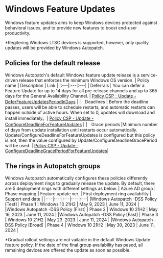 # Windows Feature Updates
Windows feature updates aims to keep Windows devices protected against behavioral issues, and to provide new features to boost end-user productivity.

*Regitering Windows LTSC devices is supported, however, only quality updates will be provided by Windows Autopatch.

## Policies for the default release
Windows Autopatch's default Windows feature update release is a service-driven release that enforces the minimum WIndows OS version.
| Policy name | Description | Link |
|:---|:---|:---|
| Deferrals | You can defer a Feature Update for up to 14 days for all pre-release channels and up to 365 days for the General Availability Channel.  | [Policy CSP - Update - DeferFeatureUpdatesPeriodInDays](https://learn.microsoft.com/en-us/windows/client-management/mdm/policy-csp-update#deferfeatureupdatesperiodindays) |
|　Deadlines | Before the deadline passes, users will be able to schedule restarts, and automatic restarts can happen outside of active hours. When set to 0, updates will download and install immediately。| [Policy CSP - Update - ConfigureDeadlineForFeatureUpdates](https://learn.microsoft.com/en-us/windows/client-management/mdm/policy-csp-update#configuredeadlineforfeatureupdates) |
|　Grace periods |Minimum number of days from update installation until restarts occur automatically. Update/ConfigureDeadlineForFeatureUpdates is configured but this policy is not, then the value configured by Update/ConfigureDeadlineGracePeriod will be used. | [Policy CSP - Update - ConfigureDeadlineGracePeriodForFeatureUpdates](https://learn.microsoft.com/en-us/windows/client-management/mdm/policy-csp-update#configuredeadlinegraceperiodforfeatureupdates)|
## The rings in Autopatch groups
Windows Autopatch automatically configures these policies differently across deployment rings to gradually release the update. By default, there are 5 deployment rings with different settings as below.
| Azure AD group | Phase mapping | Feature update ver. | First deployment ring availability | Support end date |
|:---|:---|:---|:---|:---|
|Windows Autopatch -DSS Policy [Test] | Phase 1 | Windows 10 21H2 | May 9, 2023 | June 11, 2024 |
|Windows Autopatch -DSS Policy [First] | Phase 2 | Windows 10 21H2 | May 16, 2023 | June 11, 2024 |
|Windows Autopatch -DSS Policy [Fast] | Phase 3 | Windows 10 21H2 | May 23. 2023 | June 11, 2024 |
|Windows Autopatch -DSS Policy [Broad] | Phase 4 | Windows 10 21H2 | May 30, 2023 | June 11, 2024 |

*Gradual rollout settings are not vailable in the default Windows Update feature policy. If the date of the final group availability has pased, all remaining devices are offered the update as soon as possible.

